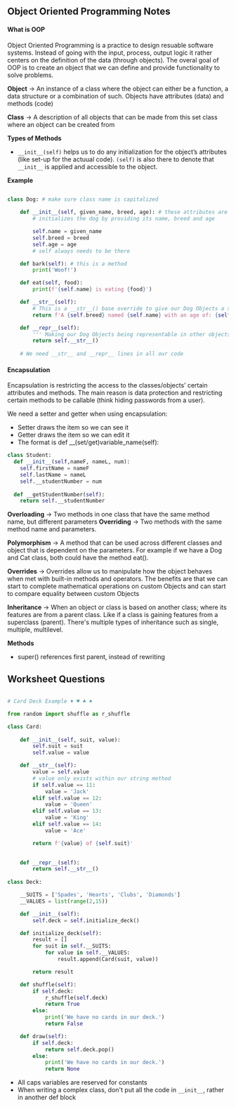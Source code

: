 
## Object Oriented Programming Notes

#### What is OOP
Object Oriented Programming is a practice to design resuable software systems. Instead of going with the input, process, output logic it rather centers on the definition of the data (through objects). The overal goal of OOP is to create an object that we can define and provide functionality to solve problems.


__Object__ → An instance of a class where the object can either be a function, a data structure or a combination of such. Objects have attributes (data) and methods (code)

__Class__ → A description of all objects that can be made from this set class where an object can be created from

__Types of Methods__
- ```__init__(self)``` helps us to do any initialization for the object’s attributes (like set-up for the actuual code). ```(self)``` is also there to denote that ```__init__``` is applied and accessible to the object.

__Example__

```python

class Dog: # make sure class name is capitalized
    
    def __init__(self, given_name, breed, age): # these attributes are the initialization attributes
        # initializes the dog by providing its name, breed and age

        self.name = given_name
        self.breed = breed
        self.age = age
        # self always needs to be there

    def bark(self): # this is a method
        print('Woof!')

    def eat(self, food):
        print(f'{self.name} is eating {food}')

    def __str__(self):
        # This is a __str__() base override to give our Dog Objects a string equivalent value. This allows our Dogs to type casted to strings.'''
        return f'A {self.breed} named {self.name} with an age of: {self.age}.'

    def __repr__(self):
        ''' Making our Dog Objects being representable in other objects. This is done by overriding __repr__()'''
        return self.__str__()
        
    # We need __str__ and __repr__ lines in all our code

```

#### Encapsulation
Encapsulation is restricting the access to the classes/objects’ certain attributes and methods. The main reason is data protection and restricting certain methods to be callable (think hiding passwords from a user).

We need a setter and getter when using encapsulation:
- Setter draws the item so we can see it
- Getter draws the item so we can edit it
- The format is def __(set/get)variable_name(self):

``` python
class Student:
  def __init__(self,nameF, nameL, num):
    self.firstName = nameF
    self.lastName = nameL
    self.__studentNumber = num
  
  def __getStudentNumber(self):
    return self.__studentNumber
```

__Overloading__ → Two methods in one class that have the same method name, but different parameters
__Overriding__ → Two methods with the same method name and parameters.


__Polymorphism__ → A method that can be used across different classes and object that is dependent on the parameters. For example if we have a Dog and Cat class, both could have the method eat().

__Overrides__ → Overrides allow us to manipulate how the object behaves when met with built-in methods and operators. The benefits are that we can start to complete mathematical operations on custom Objects and
can start to compare equality between custom Objects

__Inheritance__ → When an object or class is based on another class; where its features are from a parent class. Like if a class is gaining features from a superclass (parent). There's multiple types of inheritance such as single, multiple, multilevel.

__Methods__
- super() references first parent, instead of rewriting

## Worksheet Questions

``` python

# Card Deck Example ♦️ ♥️ ♣️ ♠️

from random import shuffle as r_shuffle

class Card:
    
    def __init__(self, suit, value):
        self.suit = suit
        self.value = value

    def __str__(self):
        value = self.value
        # value only exists within our string method
        if self.value == 11:
            value = 'Jack'
        elif self.value == 12:
            value = 'Queen'
        elif self.value == 13:
            value = 'King'
        elif self.value == 14:
            value = 'Ace'

        return f'{value} of {self.suit}'
        

    def __repr__(self):
        return self.__str__()
        
class Deck:

    __SUITS = ['Spades', 'Hearts', 'Clubs', 'Diamonds']
    __VALUES = list(range(2,15))

    def __init__(self):
        self.deck = self.initialize_deck()

    def initialize_deck(self):
        result = []
        for suit in self.__SUITS:
            for value in self.__VALUES:
                result.append(Card(suit, value))

        return result

    def shuffle(self):
        if self.deck:
            r_shuffle(self.deck)
            return True
        else:
            print('We have no cards in our deck.')
            return False

    def draw(self):
        if self.deck:
            return self.deck.pop()
        else:
            print('We have no cards in our deck.')
            return None

```
- All caps variables are reserved for constants
- When writing a complex class, don't put all the code in ```__init__```, rather in another def block 

